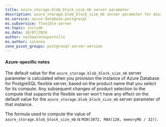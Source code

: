 ```yaml
---
title: azure_storage.blob_block_size_mb server parameter
description: azure_storage.blob_block_size_mb server parameter for Azure Database for PostgreSQL - Flexible Server.
ms.service: azure-database-postgresql
ms.subservice: flexible-server
ms.topic: include
ms.date: 10/07/2024
author: nachoalonsoportillo
ms.author: ialonso
zone_pivot_groups: postgresql-server-version
---
```

#### Azure-specific notes
The default value for the `azure_storage.blob_block_size_mb` server parameter is calculated when you provision the instance of Azure Database for PostgreSQL flexible server, based on the product name that you select for its compute. Any subsequent changes of product selection to the compute that supports the flexible server won't have any effect on the default value for the `azure_storage.blob_block_size_mb` server parameter of that instance.

The formula used to compute the value of `azure_storage.blob_block_size_mb` is `MIN(3072, MAX(128, memoryMb / 32))`.
